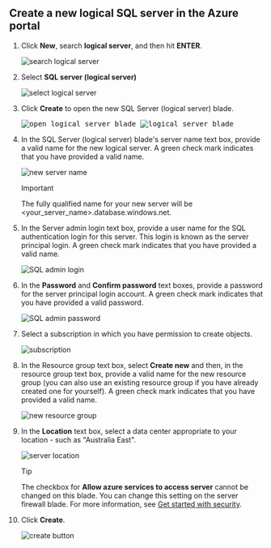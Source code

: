 ## Create a new logical SQL server in the Azure portal

1. Click **New**, search **logical server**, and then hit **ENTER**.

    ![search logical server](./media/sql-data-warehouse-create-logical-server/search-logical-server.png)
2. Select **SQL server (logical server)** 

    ![select logical server](./media/sql-data-warehouse-create-logical-server/select-logical-server.png)
  
3. Click **Create** to open the new SQL Server (logical server) blade.

   <kbd> ![open logical server blade](./media/sql-data-warehouse-create-logical-server/open-logical-server-blade.png) </kbd>
    <kbd>![logical server blade](./media/sql-data-warehouse-create-logical-server/logical-server-blade.png) </kbd>
  
3. In the SQL Server (logical server) blade's server name text box, provide a valid name for the new logical server. A green check mark indicates that you have provided a valid name.
    
    ![new server name](./media/sql-data-warehouse-create-logical-server/new-name-logical-server.png)

    > [!IMPORTANT]
    > The fully qualified name for your new server will be <your_server_name>.database.windows.net.
    >
    
4. In the Server admin login text box, provide a user name for the SQL authentication login for this server. This login is known as the server principal login. A green check mark indicates that you have provided a valid name.
    
    ![SQL admin login](./media/sql-data-warehouse-create-logical-server/sql-admin-login.png)
5. In the **Password** and **Confirm password** text boxes, provide a password for the server principal login account. A green check mark indicates that you have provided a valid password.
    
    ![SQL admin password](./media/sql-data-warehouse-create-logical-server/sql-admin-password.png)
6. Select a subscription in which you have permission to create objects.

    ![subscription](./media/sql-data-warehouse-create-logical-server/subscription.png)
7. In the Resource group text box, select **Create new** and then, in the resource group text box, provide a valid name for the new resource group (you can also use an existing resource group if you have already created one for yourself). A green check mark indicates that you have provided a valid name.

    ![new resource group](./media/sql-data-warehouse-create-logical-server/new-resource-group.png)

8. In the **Location** text box, select a data center appropriate to your location - such as "Australia East".
    
    ![server location](./media/sql-data-warehouse-create-logical-server/server-location.png)
    
    > [!TIP]
    > The checkbox for **Allow azure services to access server** cannot be changed on this blade. You can change this setting on the server firewall blade. For more information, see [Get started with security](sql-database-get-started-security.md).
    >
    
9. Click **Create**.

    ![create button](./media/sql-data-warehouse-create-logical-server/create.png)

